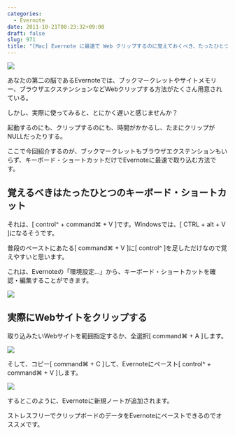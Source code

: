 ```yaml
---
categories:
  - Evernote
date: 2011-10-21T08:23:32+09:00
draft: false
slug: 971
title: "[Mac] Evernote に最速で Web クリップするのに覚えておくべき、たったひとつのキーボード・ショートカット"
---
```


![](/images/2011/09/0971_1.jpg)

あなたの第二の脳であるEvernoteでは、ブックマークレットやサイトメモリー、ブラウザエクステンションなどWebクリップする方法がたくさん用意されている。

しかし、実際に使ってみると、とにかく遅いと感じませんか？

起動するのにも、クリップするのにも、時間がかかるし、たまにクリップがNULLだったりする。

ここで今回紹介するのが、ブックマークレットもブラウザエクステンションもいらず、キーボード・ショートカットだけでEvernoteに最速で取り込む方法です。

## 覚えるべきはたったひとつのキーボード・ショートカット

それは、[ control^ + command⌘ + V ]です。Windowsでは、[ CTRL + alt + V ]になるそうです。

普段のペーストにあたる[ command⌘ + V ]に[ control^ ]を足しただけなので覚えやすいと思います。

これは、Evernoteの「環境設定...」から、キーボード・ショートカットを確認・編集することができます。

![](/images/2011/10/0971_2.jpg)

## 実際にWebサイトをクリップする

取り込みたいWebサイトを範囲指定するか、全選択[ command⌘ + A ]します。

![](/images/2011/10/0971_3.jpg)

そして、コピー[ command⌘ + C ]して、Evernoteにペースト[ control^ + command⌘ + V ]します。

![](/images/2011/10/0971_4.jpg)

するとこのように、Evernoteに新規ノートが追加されます。

ストレスフリーでクリップボードのデータをEvernoteにペーストできるのでオススメです。
